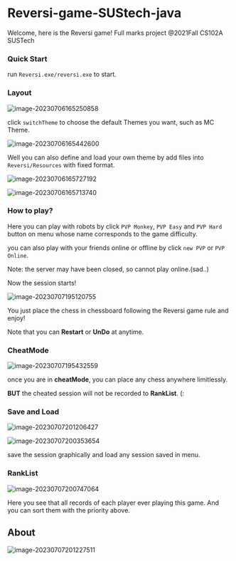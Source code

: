 # Reversi-game-SUStech-java 

Welcome, here is the Reversi game! Full marks project @2021Fall CS102A SUSTech

### Quick Start

run `Reversi.exe/reversi.exe` to start.

### Layout

![image-20230706165250858](pics/image-20230706165250858.png)

click `switchTheme` to choose the default Themes you want, such as MC Theme.

![image-20230706165442600](pics/image-20230706165442600.png)

Well you can also define and load your own theme by add files into `Reversi/Resources` with fixed format.

![image-20230706165727192]( pics/image-20230706165727192.png)

![image-20230706165713740]( pics/image-20230706165713740.png)

### How to play?

Here you can play with robots by click `PVP Monkey`, `PVP Easy` and `PVP Hard` button on menu whose name corresponds to the game difficulty.

you can also play with your friends online or offline by click `new PVP` or `PVP Online`.

Note: the server may have been closed, so cannot play online.(sad..)

Now the session starts!

![image-20230707195120755]( pics/image-20230707195120755.png)

You just place the chess in chessboard following the Reversi game rule and enjoy!

Note that you can **Restart** or **UnDo** at anytime.

### CheatMode

![image-20230707195432559]( pics/image-20230707195432559.png)

once you are in **cheatMode**, you can place any chess anywhere limitlessly.

**BUT** the cheated session will not be recorded to **RankList**. (:

### Save and Load

![image-20230707201206427]( pics/image-20230707201206427.png)

![image-20230707200353654]( pics/image-20230707200353654.png)

save the session graphically and load any session saved in menu.

### RankList

![image-20230707200747064]( pics/image-20230707200747064.png)

Here you see that all records of each player ever playing this game. And you can sort them with the priority above.

## About

![image-20230707201227511]( pics/image-20230707201227511.png)
